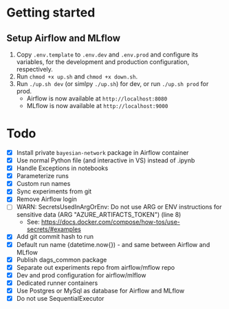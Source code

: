 # Getting started

## Setup Airflow and MLflow

1. Copy `.env.template` to `.env.dev` and `.env.prod` and configure its variables, for the development and production configuration, respectively.
2. Run `chmod +x up.sh` and `chmod +x down.sh`.
3. Run `./up.sh dev` (or simlpy `./up.sh`) for dev, or run `./up.sh prod` for prod.
   - Airflow is now available at `http://localhost:8080`
   - MLflow is now available at `http://localhost:9000`

# Todo

- [x] Install private `bayesian-network` package in Airflow container
- [x] Use normal Python file (and interactive in VS) instead of .ipynb
- [x] Handle Exceptions in notebooks
- [x] Parameterize runs
- [x] Custom run names
- [x] Sync experiments from git
- [x] Remove Airflow login
- [ ] WARN: SecretsUsedInArgOrEnv: Do not use ARG or ENV instructions for sensitive data (ARG "AZURE_ARTIFACTS_TOKEN") (line 8) 
  - See: https://docs.docker.com/compose/how-tos/use-secrets/#examples
- [x] Add git commit hash to run
- [x] Default run name {datetime.now{}) - and same between Airflow and MLflow
- [x] Publish dags_common package
- [x] Separate out experiments repo from airflow/mflow repo
- [x] Dev and prod configuration for airflow/mlflow
- [x] Dedicated runner containers
- [x] Use Postgres or MySql as database for Airflow and MLflow
- [x] Do not use SequentialExecutor